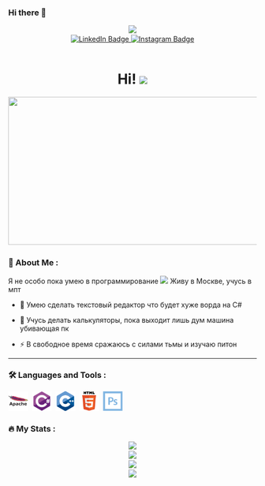 ### Hi there 👋

<div id="header" align="center">
<img src="https://media4.giphy.com/media/TtlV3j8W1aKSQ/giphy.gif?cid=ecf05e477bnlmnq0t0yhz5kganja0mhj8ys4p3ziykgfhiwq&rid=giphy.gif&ct=g" width="100"/>
</div>

<div id="badges" align="center">
<a href="https://vk.com/revengeful">
<img src="https://img.shields.io/badge/VK-blue?style=for-the-badge&logo=VK&logoColor=white" alt="LinkedIn Badge"/>
</a>
<a href="https://www.instagram.com/timeof/" target="_blank">
<img src="https://img.shields.io/badge/Instagram-purple?style=for-the-badge&logo=instagram&logoColor=white" alt="Instagram Badge"/>
</a>
</div>

<div id="viewprof" align="center">
<img src="https://komarev.com/ghpvc/?username=Altmeris&style=flat-square&color=blue" alt=""/>
</div>

<div id="heythere" align="center">
<h1>
Hi!
<img src="https://media.giphy.com/media/hvRJCLFzcasrR4ia7z/giphy.gif" width="30px"/>
</h1>
</div>

<div align="center">
<img src="https://media.giphy.com/media/JOS1YIcKhHFMxHlvh2/giphy.gif" width="600" height="300"/>
</div>

### :beaver: About Me :
Я не особо пока умею в программирование <img src="https://media.giphy.com/media/1YeNJK6FptDdq1q59K/giphy.gif" width="30"> Живу в Москве, учусь в мпт

- :cowboy_hat_face: Умею сделать текстовый редактор что будет хуже ворда на C#

- :seedling: Учусь делать калькуляторы, пока выходит лишь дум машина убивающая пк

- :zap: В свободное время сражаюсь с силами тьмы и изучаю питон

---
### :hammer_and_wrench: Languages and Tools :
<div>
<img src="https://github.com/devicons/devicon/blob/master/icons/apache/apache-original-wordmark.svg" title="vim" alt="vim" width="40" height="40"/>&nbsp;
<img src="https://github.com/devicons/devicon/blob/master/icons/csharp/csharp-original.svg" title="bash" alt="bash" width="40" height="40"/>&nbsp;
<img src="https://github.com/devicons/devicon/blob/master/icons/cplusplus/cplusplus-original.svg" title="bash" alt="bash" width="40" height="40"/>&nbsp;
<img src="https://github.com/devicons/devicon/blob/master/icons/html5/html5-original-wordmark.svg" title="bash" alt="bash" width="40" height="40"/>&nbsp;
<img src="https://github.com/devicons/devicon/blob/master/icons/photoshop/photoshop-line.svg" title="bash" alt="bash" width="40" height="40"/>&nbsp;
</div>

### :fire: My Stats :
<div align="center">
<img src="https://github-readme-streak-stats.herokuapp.com/?user=altmeris&theme=garden&hide_border=true&border_radius=1&date_format=[Y.]n.j"/>
</div>
<div align="center">
<img src="https://github-readme-stats.vercel.app/api?username=Altmeris&theme=jolly"/>
</div>

<div align="center">
<img src="https://github-profile-summary-cards.vercel.app/api/cards/profile-details?username=Altmeris&theme=solarized_dark"/>
</div>

<div align="center">
<img src="https://github-profile-summary-cards.vercel.app/api/cards/productive-time?username=Altmeris&theme=solarized_dark"/>
</div>
